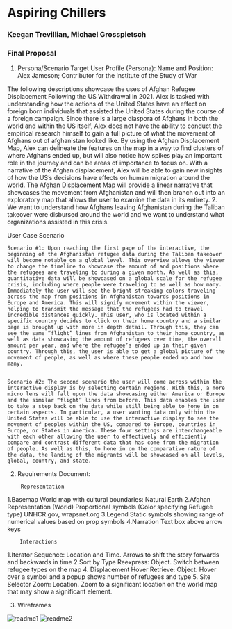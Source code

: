 # Aspiring Chillers

### Keegan Trevillian, Michael Grosspietsch

### Final Proposal
1. Persona/Scenario
    Target User Profile (Persona): 
Name and Position: Alex Jameson; Contributor for the Institute of the Study of War

The following descriptions showcase the uses of Afghan Refugee Displacement Following the US Withdrawal in 2021. Alex is tasked with understanding how the actions of the United States have an effect on foreign born individuals that assisted the United States during the course of a foreign campaign. Since there is a large diaspora of Afghans in both the world and within the US itself, Alex does not have the ability to conduct the empirical research himself to gain a full picture of what the movement of Afghans out of afghanistan looked like. By using the Afghan Displacement Map, Alex can delineate the features on the map in a way to find clusters of where Afghans ended up, but will also notice how spikes play an important role in the journey and can be areas of importance to focus on. With a narrative of the Afghan displacement, Alex will be able to gain new insights of how the US’s decisions have effects on human migration around the world. The Afghan Displacement Map will provide a linear narrative that showcases the movement from Afghanistan and will then branch out into an exploratory map that allows the user to examine the data in its entirety. 
    2. We want to understand how Afghans leaving Afghanistan during the Taliban takeover were disbursed around the world
       and we want to understand what organizations assisted in this crisis. 


User Case Scenario

	Scenario #1: Upon reaching the first page of the interactive, the beginning of the Afghanistan refugee data during the Taliban takeover will become notable on a global level. This overview allows the viewer to change the timeline to showcase the amount of and positions where the refugees are traveling to during a given month. As well as this, quantitative data will be showcased on a global scale for the refugee crisis, including where people were traveling to as well as how many. Immediately the user will see the bright streaking colors traveling across the map from positions in Afghanistan towards positions in Europe and America. This will signify movement within the viewer, helping to transmit the message that the refugees had to travel incredible distances quickly. This user, who is located within a specific country decides to click on their home country and a similar page is brought up with more in depth detail. Through this, they can see the same “flight” lines from Afghanistan to their home country, as well as data showcasing the amount of refugees over time, the overall amount per year, and where the refugee’s ended up in their given country. Through this, the user is able to get a global picture of the movement of people, as well as where these people ended up and how many. 

 
	Scenario #2: The second scenario the user will come across within the interactive display is by selecting certain regions. With this, a more micro lens will fall upon the data showcasing either America or Europe and the similar “flight” lines from before. This data enables the user to take a step back on the data while still being able to hone in on certain aspects. In particular, a user wanting data only within the United States will be able to use the interactive display to see the movement of peoples within the US, compared to Europe, countries in Europe, or States in America. These four settings are interchangeable with each other allowing the user to effectively and efficiently compare and contrast different data that has come from the migration of people. As well as this, to hone in on the comparative nature of the data, the landing of the migrants will be showcased on all levels, global, country, and state.



2. Requirements Document:

        Representation

1.Basemap World map with cultural boundaries: Natural Earth
2.Afghan Representation (World) Proportional symbols (Color specifying Refugee type) 
UNHCR.gov, wrapsnet.org
3.Legend Static symbols showing range of numerical values based on prop symbols
4.Narration Text box above arrow keys

        Interactions

1.Iterator Sequence: Location and Time. Arrows to shift the story forwards and backwards in time
2.Sort by Type Reexpress: Object. Switch between refugee types on the map
4. Displacement Hover Retrieve: Object. Hover over a symbol and a popup shows number of refugees and type
5. Site Selector Zoom: Location. Zoom to a significant location on the world map that may show a significant element. 


3. Wireframes

![readme1](https://github.com/keegan-trevill/TrevGros_2024_Final_Project/assets/117098956/74eb53ec-c07d-45eb-8a22-bce0d2ea726a)
![readme2](https://github.com/keegan-trevill/TrevGros_2024_Final_Project/assets/117098956/aa7812f1-8f2c-4763-bd5e-7402cba38594)





